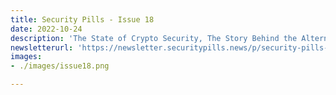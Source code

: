 ```yaml
---
title: Security Pills - Issue 18
date: 2022-10-24
description: 'The State of Crypto Security, The Story Behind the Alternative Genesis Block of Bitcoin, PHP Filters Chain'
newsletterurl: 'https://newsletter.securitypills.news/p/security-pills-issue-18'
images: 
- ./images/issue18.png

--- 
```



